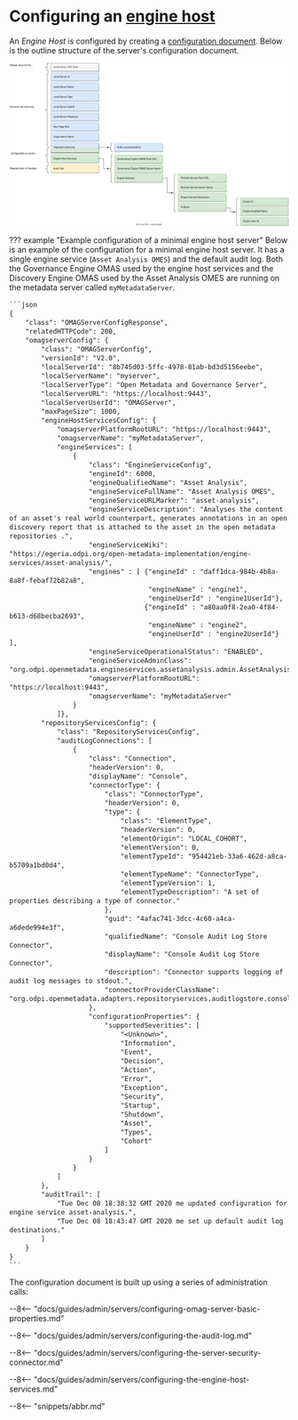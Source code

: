 <!-- SPDX-License-Identifier: CC-BY-4.0 -->
<!-- Copyright Contributors to the Egeria project. -->

# Configuring an [engine host](/concepts/engine-host)

An *Engine Host* is configured by creating a [configuration document](/concepts/configuration-document).  Below is the outline structure of the server's configuration document.

![Configuration for an engine host](engine-host-config.svg)

??? example "Example configuration of a minimal engine host server"
    Below is an example of the configuration for a minimal engine host server. It has a single engine service (`Asset Analysis OMES`) and the default audit log. Both the Governance Engine OMAS used by the engine host services and the Discovery Engine OMAS used by the Asset Analysis OMES are running on the metadata server called `myMetadataServer`.

    ```json
    {
        "class": "OMAGServerConfigResponse",
        "relatedHTTPCode": 200,
        "omagserverConfig": {
            "class": "OMAGServerConfig",
            "versionId": "V2.0",
            "localServerId": "8b745d03-5ffc-4978-81ab-bd3d5156eebe",
            "localServerName": "myserver",
            "localServerType": "Open Metadata and Governance Server",
            "localServerURL": "https://localhost:9443",
            "localServerUserId": "OMAGServer",
            "maxPageSize": 1000,
            "engineHostServicesConfig": {
                "omagserverPlatformRootURL": "https://localhost:9443",
                "omagserverName": "myMetadataServer",
                "engineServices": [
                    {
                        "class": "EngineServiceConfig",
                        "engineId": 6000,
                        "engineQualifiedName": "Asset Analysis",
                        "engineServiceFullName": "Asset Analysis OMES",
                        "engineServiceURLMarker": "asset-analysis",
                        "engineServiceDescription": "Analyses the content of an asset's real world counterpart, generates annotations in an open discovery report that is attached to the asset in the open metadata repositories .",
                        "engineServiceWiki": "https://egeria.odpi.org/open-metadata-implementation/engine-services/asset-analysis/",
                        "engines" : [ {"engineId" : "daff1dca-984b-4b8a-8a8f-febaf72b82a8",
                                       "engineName" : "engine1", 
                                       "engineUserId" : "engine1UserId"},
                                      {"engineId" : "a80aa0f8-2ea0-4f84-b613-d68becba2693",
                                       "engineName" : "engine2", 
                                       "engineUserId" : "engine2UserId"} ],
                        "engineServiceOperationalStatus": "ENABLED",
                        "engineServiceAdminClass": "org.odpi.openmetadata.engineservices.assetanalysis.admin.AssetAnalysisAdmin",
                        "omagserverPlatformRootURL": "https://localhost:9443",
                        "omagserverName": "myMetadataServer"
                    }
                ]},
            "repositoryServicesConfig": {
                "class": "RepositoryServicesConfig",
                "auditLogConnections": [
                    {
                        "class": "Connection",
                        "headerVersion": 0,
                        "displayName": "Console",
                        "connectorType": {
                            "class": "ConnectorType",
                            "headerVersion": 0,
                            "type": {
                                "class": "ElementType",
                                "headerVersion": 0,
                                "elementOrigin": "LOCAL_COHORT",
                                "elementVersion": 0,
                                "elementTypeId": "954421eb-33a6-462d-a8ca-b5709a1bd0d4",
                                "elementTypeName": "ConnectorType",
                                "elementTypeVersion": 1,
                                "elementTypeDescription": "A set of properties describing a type of connector."
                            },
                            "guid": "4afac741-3dcc-4c60-a4ca-a6dede994e3f",
                            "qualifiedName": "Console Audit Log Store Connector",
                            "displayName": "Console Audit Log Store Connector",
                            "description": "Connector supports logging of audit log messages to stdout.",
                            "connectorProviderClassName": "org.odpi.openmetadata.adapters.repositoryservices.auditlogstore.console.ConsoleAuditLogStoreProvider"
                        },
                        "configurationProperties": {
                            "supportedSeverities": [
                                "<Unknown>",
                                "Information",
                                "Event",
                                "Decision",
                                "Action",
                                "Error",
                                "Exception",
                                "Security",
                                "Startup",
                                "Shutdown",
                                "Asset",
                                "Types",
                                "Cohort"
                            ]
                        }
                    }
                ]
            },
            "auditTrail": [
                "Tue Dec 08 18:38:32 GMT 2020 me updated configuration for engine service asset-analysis.",
                "Tue Dec 08 18:43:47 GMT 2020 me set up default audit log destinations."
            ]
        }
    }
    ```

The configuration document is built up using a series of administration calls:


--8<-- "docs/guides/admin/servers/configuring-omag-server-basic-properties.md"

--8<-- "docs/guides/admin/servers/configuring-the-audit-log.md"

--8<-- "docs/guides/admin/servers/configuring-the-server-security-connector.md"

--8<-- "docs/guides/admin/servers/configuring-the-engine-host-services.md"

--8<-- "snippets/abbr.md"
